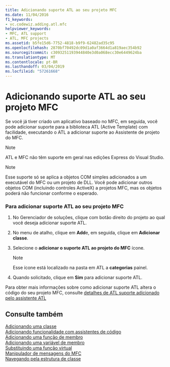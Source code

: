 ```yaml
---
title: Adicionando suporte ATL ao seu projeto MFC
ms.date: 11/04/2016
f1_keywords:
- vc.codewiz.adding.atl.mfc
helpviewer_keywords:
- MFC, ATL support
- ATL, MFC projects
ms.assetid: b5fe15d6-7752-4818-b9f9-62482ad35c95
ms.openlocfilehash: 2870bf70492dc09d1a0af3664d1a819aec354b92
ms.sourcegitcommit: c3093251193944840e3d0a068ecc30e6449624ba
ms.translationtype: MT
ms.contentlocale: pt-BR
ms.lasthandoff: 03/04/2019
ms.locfileid: "57261668"
---
```

# <a name="adding-atl-support-to-your-mfc-project"></a>Adicionando suporte ATL ao seu projeto MFC

Se você já tiver criado um aplicativo baseado no MFC, em seguida, você pode adicionar suporte para a biblioteca ATL (Active Template) com facilidade, executando o ATL a adicionar suporte ao Assistente de projeto do MFC.

> [!NOTE]
>  ATL e MFC não têm suporte em geral nas edições Express do Visual Studio.

> [!NOTE]
>  Esse suporte só se aplica a objetos COM simples adicionados a um executável do MFC ou um projeto de DLL. Você pode adicionar outros objetos COM (incluindo controles ActiveX) a projetos MFC, mas os objetos poderá não funcionar conforme o esperado.

### <a name="to-add-atl-support-to-your-mfc-project"></a>Para adicionar suporte ATL ao seu projeto MFC

1. No Gerenciador de soluções, clique com botão direito do projeto ao qual você deseja adicionar suporte ATL.

1. No menu de atalho, clique em **Add**e, em seguida, clique em **Adicionar classe**.

1. Selecione o **adicionar o suporte ATL ao projeto do MFC** ícone.

    > [!NOTE]
    >  Esse ícone está localizado na pasta em ATL a **categorias** painel.

1. Quando solicitado, clique em **Sim** para adicionar suporte ATL.

Para obter mais informações sobre como adicionar suporte ATL altera o código do seu projeto MFC, consulte [detalhes de ATL suporte adicionado pelo assistente ATL](../../mfc/reference/details-of-atl-support-added-by-the-atl-wizard.md)

## <a name="see-also"></a>Consulte também

[Adicionando uma classe](../../ide/adding-a-class-visual-cpp.md)<br/>
[Adicionando funcionalidade com assistentes de código](../../ide/adding-functionality-with-code-wizards-cpp.md)<br/>
[Adicionando uma função de membro](../../ide/adding-a-member-function-visual-cpp.md)<br/>
[Adicionando uma variável de membro](../../ide/adding-a-member-variable-visual-cpp.md)<br/>
[Substituindo uma função virtual](../../ide/overriding-a-virtual-function-visual-cpp.md)<br/>
[Manipulador de mensagens do MFC](../../mfc/reference/adding-an-mfc-message-handler.md)<br/>
[Navegando pela estrutura de classe](../../ide/navigating-the-class-structure-visual-cpp.md)
